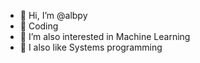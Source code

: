 - 👋 Hi, I’m @albpy
- 🐍 Coding 
- 👀 I’m also interested in Machine Learning
- 💞️ I also like Systems programming


<!---
albpy/albpy is a ✨ special ✨ repository because its `README.md` (this file) appears on your GitHub profile.
You can click the Preview link to take a look at your changes.
---
albinjos64@gamil.com
